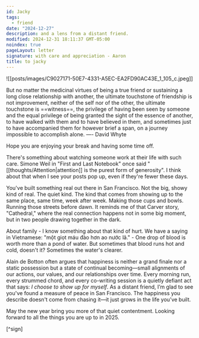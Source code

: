 ```yaml
---
id: Jacky
tags:
  - friend
date: "2024-12-27"
description: and a lens from a distant friend.
modified: 2024-12-31 18:11:37 GMT-05:00
noindex: true
pageLayout: letter
signature: with care and appreciation - Aaron
title: to jacky
---
```


![[posts/images/C9027171-50E7-4331-A5EC-EA2FD90AC43E_1_105_c.jpeg]]

<p class="quotes">
  But no matter the medicinal virtues of being a true friend or sustaining a long close relationship with another, the ultimate touchstone of friendship is not improvement, neither of the self nor of the other, the ultimate touchstone is ==witness==, the privilege of having been seen by someone and the equal privilege of being granted the sight of the essence of another, to have walked with them and to have believed in them, and sometimes just to have accompanied them for however brief a span, on a journey impossible to accomplish alone. —- David Whyte
</p>

Hope you are enjoying your break and having some time off.

There's something about watching someone work at their life with such care. Simone Weil in "First and Last Notebook" once said "[[thoughts/Attention|attention]] is the purest form of generosity". I think about that when I see your posts pop up, even if they're fewer these days.

You've built something real out there in San Francisco. Not the big, showy kind of real. The quiet kind. The kind that comes from showing up to the same place,
same time, week after week. Making those cups and bowls. Running those streets before dawn. It reminds me of that Carver story, "Cathedral," where the real connection happens not in some big moment,
but in two people drawing together in the dark.

About family - I know something about that kind of hurt. We have a saying in Vietnamese: "một giọt máu đào hơn ao nước lã." - One drop of blood is worth more than a pond of water. But sometimes that blood runs hot and cold, doesn't it? Sometimes the water's clearer.

Alain de Botton often argues that happiness is neither a grand finale nor a static possession but a
state of continual becoming—small alignments of our actions, our values, and our relationships over time.
Every morning run, every strummed chord, and every co-writing session is a quietly defiant act that says: _I choose to show up for myself_.
As a distant friend, I’m glad to see you've found a measure of peace in San Francisco. The happiness you describe doesn't come from chasing it—it just grows in the life you’ve built.

May the new year bring you more of that quiet contentment. Looking forward to all the things you are up to in 2025.

[^sign]
